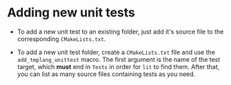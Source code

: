 # Adding new unit tests

- To add a new unit test to an existing folder, just add it's source file to the corresponding `CMakeLists.txt`.

- To add a new unit test folder, create a `CMakeLists.txt` file and use the `add_tmplang_unittest` macro. The first argument
is the name of the test target, which **must** end in `Tests` in order for `lit` to find them. After that, you can list as many source files containing tests as you need.
